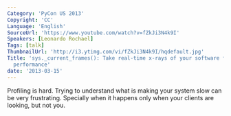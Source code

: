 ```yaml
---
Category: 'PyCon US 2013'
Copyright: 'CC'
Language: 'English'
SourceUrl: 'https://www.youtube.com/watch?v=fZkJi3N4k9I'
Speakers: [Leonardo Rochael]
Tags: [talk]
ThumbnailUrl: 'http://i3.ytimg.com/vi/fZkJi3N4k9I/hqdefault.jpg'
Title: 'sys._current_frames(): Take real-time x-rays of your software for fun and
  performance'
date: '2013-03-15'
---
```

Profiling is hard. Trying to understand what is making your system slow can be very frustrating. Specially when it happens only when your clients are looking, but not you.
